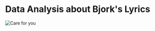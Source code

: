# Data Analysis about Bjork's Lyrics

![Care for you](https://pbs.twimg.com/media/DTWYpJdXUAAA9Iz.jpg:large)
